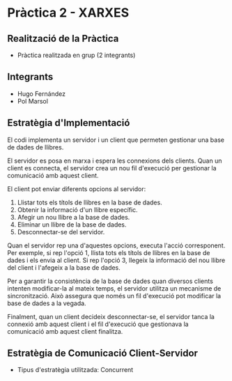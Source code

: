 # Pràctica 2 - XARXES

## Realització de la Pràctica

- Pràctica realitzada en grup (2 integrants)

## Integrants

  - Hugo Fernández
  - Pol Marsol

## Estratègia d'Implementació

El codi implementa un servidor i un client que permeten gestionar una base de dades de llibres. 

El servidor es posa en marxa i espera les connexions dels clients. Quan un client es connecta, el servidor crea un nou fil d'execució per gestionar la comunicació amb aquest client. 

El client pot enviar diferents opcions al servidor: 

1. Llistar tots els títols de llibres en la base de dades.
2. Obtenir la informació d'un llibre específic.
3. Afegir un nou llibre a la base de dades.
4. Eliminar un llibre de la base de dades.
5. Desconnectar-se del servidor.

Quan el servidor rep una d'aquestes opcions, executa l'acció corresponent. Per exemple, si rep l'opció 1, llista tots els títols de llibres en la base de dades i els envia al client. Si rep l'opció 3, llegeix la informació del nou llibre del client i l'afegeix a la base de dades.

Per a garantir la consistència de la base de dades quan diversos clients intenten modificar-la al mateix temps, el servidor utilitza un mecanisme de sincronització. Això assegura que només un fil d'execució pot modificar la base de dades a la vegada.

Finalment, quan un client decideix desconnectar-se, el servidor tanca la connexió amb aquest client i el fil d'execució que gestionava la comunicació amb aquest client finalitza.

## Estratègia de Comunicació Client-Servidor

- Tipus d'estratègia utilitzada: Concurrent
